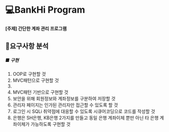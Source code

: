 # 💻BankHi Program
#### [주제] 간단한 계좌 관리 프로그램
## 📌요구사항 분석
##### ■ 구현
1. OOP로 구현할 것
2. MVC패턴으로 구현할 것
3. 
4. MVC패턴 기반으로 구현할 것
5. 보안을 위해 회원정보와 계좌정보를 구분하여 저장할 것
6. 관리자 페이지는 인가된 관리자만 접근할 수 있도록 할 것
7. 로그인 시 SQLi 취약점에 대응할 수 있도록 시큐어코딩으로 코드를 작성할 것
8. 은행은 SH은행, KB은행 2가지를 만들고 동일 은행 계좌이체 뿐만 아닌 타 은행 계좌이체가 가능하도록 구현할 것
